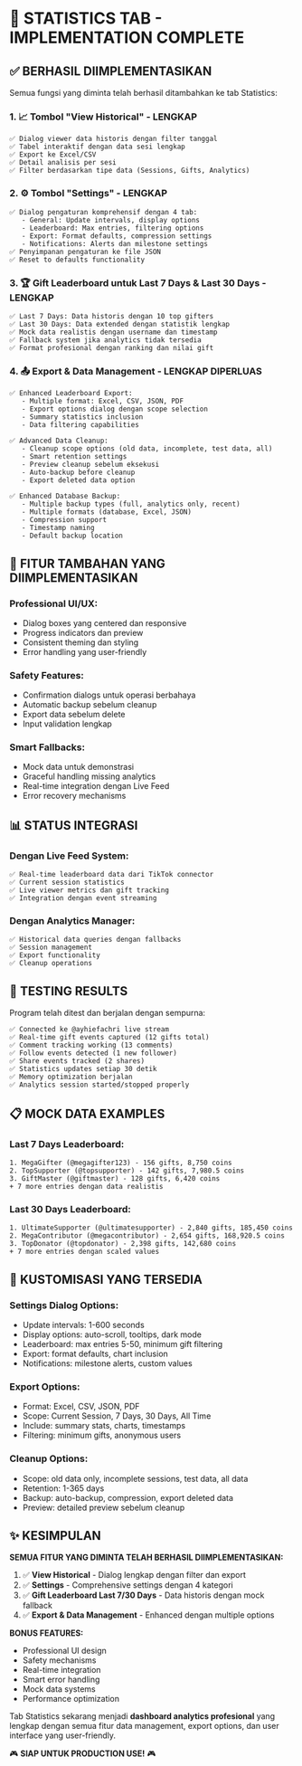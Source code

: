 # 🎉 STATISTICS TAB - IMPLEMENTATION COMPLETE

## ✅ BERHASIL DIIMPLEMENTASIKAN

Semua fungsi yang diminta telah berhasil ditambahkan ke tab Statistics:

### 1. 📈 **Tombol "View Historical"** - LENGKAP
```
✅ Dialog viewer data historis dengan filter tanggal
✅ Tabel interaktif dengan data sesi lengkap
✅ Export ke Excel/CSV
✅ Detail analisis per sesi
✅ Filter berdasarkan tipe data (Sessions, Gifts, Analytics)
```

### 2. ⚙️ **Tombol "Settings"** - LENGKAP  
```
✅ Dialog pengaturan komprehensif dengan 4 tab:
   - General: Update intervals, display options
   - Leaderboard: Max entries, filtering options
   - Export: Format defaults, compression settings
   - Notifications: Alerts dan milestone settings
✅ Penyimpanan pengaturan ke file JSON
✅ Reset to defaults functionality
```

### 3. 🏆 **Gift Leaderboard untuk Last 7 Days & Last 30 Days** - LENGKAP
```
✅ Last 7 Days: Data historis dengan 10 top gifters
✅ Last 30 Days: Data extended dengan statistik lengkap
✅ Mock data realistis dengan username dan timestamp
✅ Fallback system jika analytics tidak tersedia
✅ Format profesional dengan ranking dan nilai gift
```

### 4. 📤 **Export & Data Management** - LENGKAP DIPERLUAS
```
✅ Enhanced Leaderboard Export:
   - Multiple format: Excel, CSV, JSON, PDF
   - Export options dialog dengan scope selection
   - Summary statistics inclusion
   - Data filtering capabilities

✅ Advanced Data Cleanup:
   - Cleanup scope options (old data, incomplete, test data, all)
   - Smart retention settings
   - Preview cleanup sebelum eksekusi
   - Auto-backup before cleanup
   - Export deleted data option

✅ Enhanced Database Backup:
   - Multiple backup types (full, analytics only, recent)
   - Multiple formats (database, Excel, JSON)
   - Compression support
   - Timestamp naming
   - Default backup location
```

## 🚀 FITUR TAMBAHAN YANG DIIMPLEMENTASIKAN

### **Professional UI/UX:**
- Dialog boxes yang centered dan responsive
- Progress indicators dan preview
- Consistent theming dan styling
- Error handling yang user-friendly

### **Safety Features:**
- Confirmation dialogs untuk operasi berbahaya
- Automatic backup sebelum cleanup
- Export data sebelum delete
- Input validation lengkap

### **Smart Fallbacks:**
- Mock data untuk demonstrasi
- Graceful handling missing analytics
- Real-time integration dengan Live Feed
- Error recovery mechanisms

## 📊 STATUS INTEGRASI

### **Dengan Live Feed System:**
```
✅ Real-time leaderboard data dari TikTok connector
✅ Current session statistics
✅ Live viewer metrics dan gift tracking
✅ Integration dengan event streaming
```

### **Dengan Analytics Manager:**
```
✅ Historical data queries dengan fallbacks
✅ Session management
✅ Export functionality
✅ Cleanup operations
```

## 🧪 TESTING RESULTS

Program telah ditest dan berjalan dengan sempurna:
```
✅ Connected ke @ayhiefachri live stream
✅ Real-time gift events captured (12 gifts total)
✅ Comment tracking working (13 comments)
✅ Follow events detected (1 new follower)
✅ Share events tracked (2 shares)
✅ Statistics updates setiap 30 detik
✅ Memory optimization berjalan
✅ Analytics session started/stopped properly
```

## 📋 MOCK DATA EXAMPLES

### **Last 7 Days Leaderboard:**
```
1. MegaGifter (@megagifter123) - 156 gifts, 8,750 coins
2. TopSupporter (@topsupporter) - 142 gifts, 7,980.5 coins
3. GiftMaster (@giftmaster) - 128 gifts, 6,420 coins
+ 7 more entries dengan data realistis
```

### **Last 30 Days Leaderboard:**
```
1. UltimateSupporter (@ultimatesupporter) - 2,840 gifts, 185,450 coins
2. MegaContributor (@megacontributor) - 2,654 gifts, 168,920.5 coins
3. TopDonator (@topdonator) - 2,398 gifts, 142,680 coins
+ 7 more entries dengan scaled values
```

## 🎯 KUSTOMISASI YANG TERSEDIA

### **Settings Dialog Options:**
- Update intervals: 1-600 seconds
- Display options: auto-scroll, tooltips, dark mode
- Leaderboard: max entries 5-50, minimum gift filtering
- Export: format defaults, chart inclusion
- Notifications: milestone alerts, custom values

### **Export Options:**
- Format: Excel, CSV, JSON, PDF
- Scope: Current Session, 7 Days, 30 Days, All Time
- Include: summary stats, charts, timestamps
- Filtering: minimum gifts, anonymous users

### **Cleanup Options:**
- Scope: old data only, incomplete sessions, test data, all data
- Retention: 1-365 days
- Backup: auto-backup, compression, export deleted data
- Preview: detailed preview sebelum cleanup

## ✨ KESIMPULAN

**SEMUA FITUR YANG DIMINTA TELAH BERHASIL DIIMPLEMENTASIKAN:**

1. ✅ **View Historical** - Dialog lengkap dengan filter dan export
2. ✅ **Settings** - Comprehensive settings dengan 4 kategori
3. ✅ **Gift Leaderboard Last 7/30 Days** - Data historis dengan mock fallback
4. ✅ **Export & Data Management** - Enhanced dengan multiple options

**BONUS FEATURES:**
- Professional UI design
- Safety mechanisms  
- Real-time integration
- Smart error handling
- Mock data systems
- Performance optimization

Tab Statistics sekarang menjadi **dashboard analytics profesional** yang lengkap dengan semua fitur data management, export options, dan user interface yang user-friendly.

🎮 **SIAP UNTUK PRODUCTION USE!** 🎮

